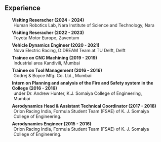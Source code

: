 ## Experience

<ol class="education" style="list-style: none;">

<li style="margin-bottom: 0.5em;">
<div><strong>Visiting Reseracher (2024 - 2024)</strong></div>
<p style="margin:0 5px 0;">
<autocolor>Human Robotics Lab, Nara Institute of Science and Technology, Nara</autocolor><br>
</p>
</li>

<li style="margin-bottom: 0.5em;">
<div><strong>Visiting Reseracher (2022 - 2023)</strong></div>
<p style="margin:0 5px 0;">
<autocolor>Toyota Motor Europe, Zaventum</autocolor><br>
</p>
</li>

<li style="margin-bottom: 0.5em;">
<div><strong>Vehicle Dynamics Engineer (2020 - 2021)</strong></div>
<p style="margin:0 5px 0;">
<autocolor>Nova Electric Racing, D:DREAM Team at TU Delft, Delft</autocolor><br>
</p>
</li>

<li style="margin-bottom: 0.5em;">
<div><strong>Trainee on CNC Machining (2019 - 2019)</strong></div>
<p style="margin:0 5px 0;">
<autocolor>Industrial area Kandivili, Mumbai</autocolor><br>
</p>
</li>

<li style="margin-bottom: 0.5em;">
<div><strong>Trainee on Tool Management (2016 - 2016)</strong></div>
<p style="margin:0 5px 0;">
<autocolor>Godrej & Boyce Mfg. Co. Ltd., Mumbai</autocolor><br>
</p>
</li>

<li style="margin-bottom: 0.5em;">
<div><strong>Intern on Planning and analysis of the Fire and Safety system in the
College (2016 - 2016)</strong></div>
<p style="margin:0 5px 0;">
<autocolor>under Dr. Andrew Hunter, K.J. Somaiya College of Engineering, Mumbai</autocolor><br>
</p>
</li>

<li style="margin-bottom: 0.5em;">
<div><strong>Aerodynamics Head & Assistant Technical Coordinator (2017 - 2018)</strong></div>
<p style="margin:0 5px 0;">
<autocolor>Orion Racing India, Formula Student Team (FSAE) of K. J. Somaiya College of Engineering.</autocolor><br>
</p>
</li>

<li style="margin-bottom: 0.5em;">
<div><strong>Aerodynamics Engineer (2015 - 2016)</strong></div>
<p style="margin:0 5px 0;">
<autocolor>Orion Racing India, Formula Student Team (FSAE) of K. J. Somaiya College of Engineering.</autocolor><br>
</p>
</li>

</ol>

